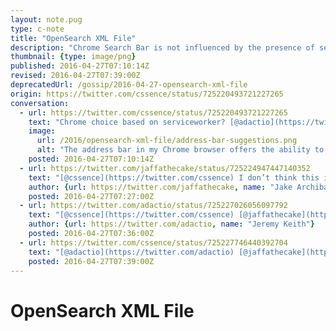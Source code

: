 ```yaml
---
layout: note.pug
type: c-note
title: "OpenSearch XML File"
description: "Chrome Search Bar is not influenced by the presence of service worker."
thumbnail: {type: image/png}
published: 2016-04-27T07:10:14Z
revised: 2016-04-27T07:39:00Z
deprecatedUrl: /gossip/2016-04-27-opensearch-xml-file
origin: https://twitter.com/cssence/status/725220493721227265
conversation:
  - url: https://twitter.com/cssence/status/725220493721227265
    text: "Chrome choice based on serviceworker? [@adactio](https://twitter.com/adactio) already made it into my search bar /cc&nbsp;[@jaffathecake](https://twitter.com/jaffathecake)"
    image:
      url: /2016/opensearch-xml-file/address-bar-suggestions.png
      alt: "The address bar in my Chrome browser offers the ability to limit searches to Jeremy Keith’s website."
    posted: 2016-04-27T07:10:14Z
  - url: https://twitter.com/jaffathecake/status/725224947447140352
    text: "[@cssence](https://twitter.com/cssence) I don’t think this is service worker related."
    author: {url: https://twitter.com/jaffathecake, name: "Jake Archibald"}
    posted: 2016-04-27T07:27:00Z
  - url: https://twitter.com/adactio/status/725227026056097792
    text: "[@cssence](https://twitter.com/cssence) [@jaffathecake](https://twitter.com/jaffathecake) That’s because the site offers an OpenSearch XML file—nothing to do with Service Workers."
    author: {url: https://twitter.com/adactio, name: "Jeremy Keith"}
    posted: 2016-04-27T07:36:00Z
  - url: https://twitter.com/cssence/status/725227746440392704
    text: "[@adactio](https://twitter.com/adactio) [@jaffathecake](https://twitter.com/jaffathecake) Thanks to you both. That’s why I couldn’t find anything about it."
    posted: 2016-04-27T07:39:00Z
---
```


# OpenSearch XML File
